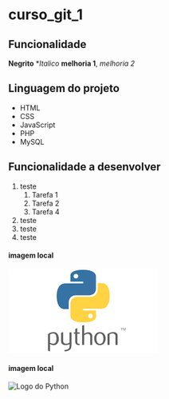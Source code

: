 # curso_git_1
## Funcionalidade
**Negrito**
**Italico*
__melhoria 1__, _melhoria 2_

## Linguagem do projeto

* HTML
* CSS
* JavaScript
* PHP
* MySQL

## Funcionalidade a desenvolver

1. teste 
    1. Tarefa 1
    2. Tarefa 2
    3. Tarefa 4 
2. teste
3. teste
4. teste

#### imagem local
![Logo do Python](Python.png)

#### imagem local
![Logo do Python](https://miro.medium.com/v2/resize:fit:1400/format:webp/1*ycIMlwgwicqlO6PcFRA-Iw.png)